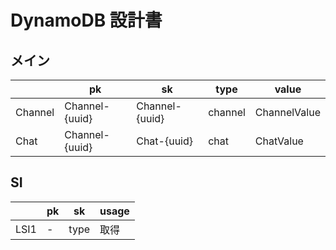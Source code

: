 # DynamoDB 設計書

## メイン

|         | pk             | sk             | type    | value        |
| ------- | -------------- | -------------- | ------- | ------------ |
| Channel | Channel-{uuid} | Channel-{uuid} | channel | ChannelValue |
| Chat    | Channel-{uuid} | Chat-{uuid}    | chat    | ChatValue    |

## SI

|      | pk  | sk   | usage |
| ---- | --- | ---- | ----- |
| LSI1 | -   | type | 取得  |
